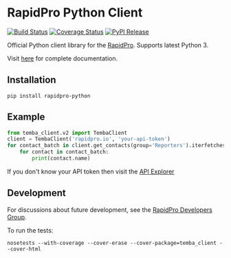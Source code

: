 RapidPro Python Client
======================

[![Build Status](https://github.com/rapidpro/rapidpro-python/workflows/CI/badge.svg)](https://github.com/rapidpro/rapidpro-python/actions?query=workflow%3ACI)
[![Coverage Status](https://codecov.io/gh/rapidpro/rapidpro-python/branch/master/graph/badge.svg)](https://codecov.io/gh/rapidpro/rapidpro-python) 
[![PyPI Release](https://img.shields.io/pypi/v/rapidpro-python.svg)](https://pypi.python.org/pypi/rapidpro-python/)

Official Python client library for the [RapidPro](http://rapidpro.github.io/rapidpro/). Supports latest Python 3.

Visit [here](http://rapidpro-python.readthedocs.org/) for complete documentation.

Installation
------------

```
pip install rapidpro-python
```

Example
-------

```python
from temba_client.v2 import TembaClient
client = TembaClient('rapidpro.io', 'your-api-token')
for contact_batch in client.get_contacts(group='Reporters').iterfetches(retry_on_rate_exceed=True):
    for contact in contact_batch:
        print(contact.name)
```

If you don't know your API token then visit the [API Explorer](http://rapidpro.io/api/v2/explorer)

Development
-----------

For discussions about future development, see the [RapidPro Developers Group](https://groups.google.com/forum/#!forum/rapidpro-dev).

To run the tests:

```
nosetests --with-coverage --cover-erase --cover-package=temba_client --cover-html
```
